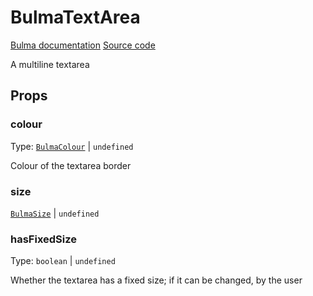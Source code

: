 # BulmaTextArea

[Bulma documentation](https://bulma.io/documentation/form/textarea/)
[Source code](https://github.com/csc530/vuebulma/blob/main/src/components/form/BulmaTextArea.vue)

A multiline textarea

## Props

### colour

Type: [`BulmaColour`](../types/common_types.md#bulmacolour) | `undefined`

Colour of the textarea border

### size

[`BulmaSize`](../types/common_types.md#bulmasize) | `undefined`


### hasFixedSize

Type: `boolean` | `undefined`

Whether the textarea has a fixed size; if it can be changed, by the user